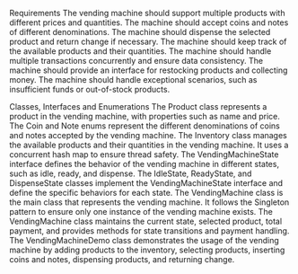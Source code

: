 Requirements
The vending machine should support multiple products with different prices and quantities.
The machine should accept coins and notes of different denominations.
The machine should dispense the selected product and return change if necessary.
The machine should keep track of the available products and their quantities.
The machine should handle multiple transactions concurrently and ensure data consistency.
The machine should provide an interface for restocking products and collecting money.
The machine should handle exceptional scenarios, such as insufficient funds or out-of-stock products.

Classes, Interfaces and Enumerations
The Product class represents a product in the vending machine, with properties such as name and price.
The Coin and Note enums represent the different denominations of coins and notes accepted by the vending machine.
The Inventory class manages the available products and their quantities in the vending machine. It uses a concurrent hash map to ensure thread safety.
The VendingMachineState interface defines the behavior of the vending machine in different states, such as idle, ready, and dispense.
The IdleState, ReadyState, and DispenseState classes implement the VendingMachineState interface and define the specific behaviors for each state.
The VendingMachine class is the main class that represents the vending machine. It follows the Singleton pattern to ensure only one instance of the vending machine exists.
The VendingMachine class maintains the current state, selected product, total payment, and provides methods for state transitions and payment handling.
The VendingMachineDemo class demonstrates the usage of the vending machine by adding products to the inventory, selecting products, inserting coins and notes, dispensing products, and returning change.
